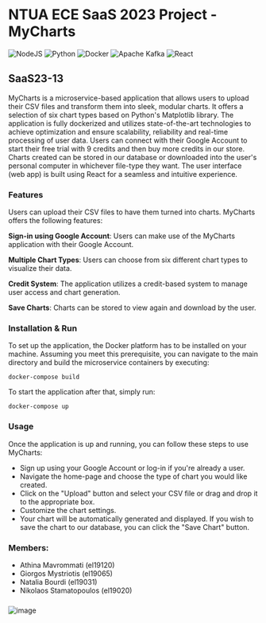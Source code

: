 # NTUA ECE SaaS 2023 Project - MyCharts
![NodeJS](https://img.shields.io/badge/node.js-6DA55F?style=for-the-badge&logo=node.js&logoColor=white) ![Python](https://img.shields.io/badge/python-3670A0?style=for-the-badge&logo=python&logoColor=ffdd54) ![Docker](https://img.shields.io/badge/docker-%230db7ed.svg?style=for-the-badge&logo=docker&logoColor=white) ![Apache Kafka](https://img.shields.io/badge/Apache%20Kafka-000?style=for-the-badge&logo=apachekafka) ![React](https://img.shields.io/badge/react-%2320232a.svg?style=for-the-badge&logo=react&logoColor=%2361DAFB)
## SaaS23-13
 
MyCharts is a microservice-based application that allows users to upload their CSV files and transform them into sleek, modular charts. It offers a selection of six chart types based on Python's Matplotlib library. The application is fully dockerized and utilizes state-of-the-art technologies to achieve optimization and ensure scalability, reliability and real-time processing of user data. Users can connect with their Google Account to start their free trial with 9 credits and then buy more credits in our store. Charts created can be stored in our database or downloaded into the user's personal computer in whichever file-type they want. The user interface (web app) is built using React for a seamless and intuitive experience.

### Features
Users can upload their CSV files to have them turned into charts. MyCharts offers the following features:

**Sign-in using Google Account**: Users can make use of the MyCharts application with their Google Account.

**Multiple Chart Types**: Users can choose from six different chart types to visualize their data.

**Credit System**: The application utilizes a credit-based system to manage user access and chart generation.

**Save Charts**: Charts can be stored to view again and download by the user.

### Installation & Run
To set up the application, the Docker platform has to be installed on your machine. Assuming you meet this prerequisite, you can navigate to the main directory and build the microservice containers by executing: 
```
docker-compose build
```

To start the application after that, simply run:
```
docker-compose up
```
### Usage
Once the application is up and running, you can follow these steps to use MyCharts:

- Sign up using your Google Account or log-in if you're already a user.
- Navigate the home-page and choose the type of chart you would like created.
- Click on the "Upload" button and select your CSV file or drag and drop it to the appropriate box.
- Customize the chart settings.
- Your chart will be automatically generated and displayed. If you wish to save the chart to our database, you can click the "Save Chart" button.

### Members:

- Athina Mavrommati (el19120)
- Giorgos Mystriotis (el19065)
- Natalia Bourdi (el19031)
- Nikolaos Stamatopoulos (el19020)

###
###

![image](https://github.com/ntua/SaaS23-13/assets/115226054/655f8e37-67e9-4a06-a9c2-d7f5326b8149)

